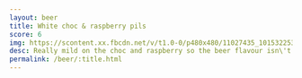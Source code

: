 ```yaml
---
layout: beer
title: White choc & raspberry pils
score: 6
img: https://scontent.xx.fbcdn.net/v/t1.0-0/p480x480/11027435_10153225366763745_2151282598672247864_n.jpg?oh=ea8adca43d67b1841a53da0afb029e32&oe=5869D68B
desc: Really mild on the choc and raspberry so the beer flavour isn\'t overwhelmed
permalink: /beer/:title.html
---
```

